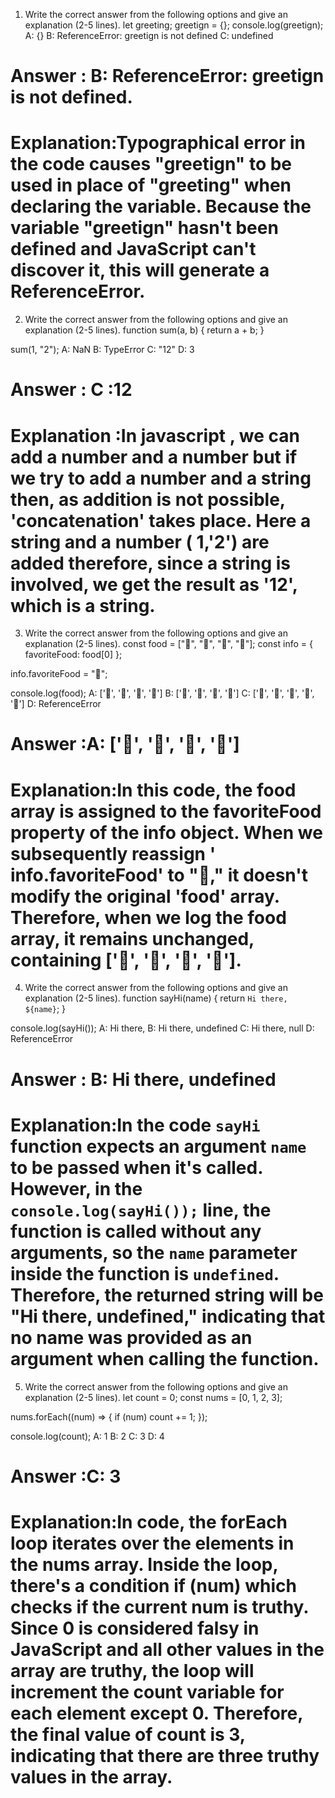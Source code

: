 1. Write the correct answer from the following options and give an explanation (2-5 lines).
let greeting;
greetign = {};
console.log(greetign);
A: {}
B: ReferenceError: greetign is not defined
C: undefined

# Answer : B: ReferenceError: greetign is not defined.

# Explanation:Typographical error in the code causes "greetign" to be used in place of "greeting" when declaring the variable. Because the variable "greetign" hasn't been defined and JavaScript can't discover it, this will generate a ReferenceError.


2. Write the correct answer from the following options and give an explanation (2-5 lines).
function sum(a, b) {
  return a + b;
}

sum(1, "2");
A: NaN
B: TypeError
C: "12"
D: 3
# Answer : C :12
# Explanation :In javascript , we can add a number and a number but if we try to add a number and a string then, as addition is not possible, 'concatenation' takes place. Here a string and a number ( 1,'2') are added therefore, since a string is involved, we get the result as '12', which is a string.


3. Write the correct answer from the following options and give an explanation (2-5 lines).
const food = ["🍕", "🍫", "🥑", "🍔"];
const info = { favoriteFood: food[0] };

info.favoriteFood = "🍝";

console.log(food);
A: ['🍕', '🍫', '🥑', '🍔']
B: ['🍝', '🍫', '🥑', '🍔']
C: ['🍝', '🍕', '🍫', '🥑', '🍔']
D: ReferenceError

# Answer :A: ['🍕', '🍫', '🥑', '🍔']

# Explanation:In this code, the food array is assigned to the favoriteFood property of the info object. When we subsequently reassign ' info.favoriteFood' to "🍝," it doesn't modify the original 'food' array. Therefore, when we log the food array, it remains unchanged, containing ['🍕', '🍫', '🥑', '🍔'].


4. Write the correct answer from the following options and give an explanation (2-5 lines).
function sayHi(name) {
  return `Hi there, ${name}`;
}

console.log(sayHi());
A: Hi there,
B: Hi there, undefined
C: Hi there, null
D: ReferenceError
# Answer : B: Hi there, undefined

# Explanation:In the code  `sayHi` function expects an argument `name` to be passed when it's called. However, in the `console.log(sayHi());` line, the function is called without any arguments, so the `name` parameter inside the function is `undefined`. Therefore, the returned string will be "Hi there, undefined," indicating that no name was provided as an argument when calling the function.


5. Write the correct answer from the following options and give an explanation (2-5 lines).
let count = 0;
const nums = [0, 1, 2, 3];

nums.forEach((num) => {
  if (num) count += 1;
});

console.log(count);
A: 1
B: 2
C: 3
D: 4
# Answer :C: 3

# Explanation:In  code, the forEach loop iterates over the elements in the nums array. Inside the loop, there's a condition if (num) which checks if the current num is truthy. Since 0 is considered falsy in JavaScript and all other values in the array are truthy, the loop will increment the count variable for each element except 0. Therefore, the final value of count is 3, indicating that there are three truthy values in the array.
